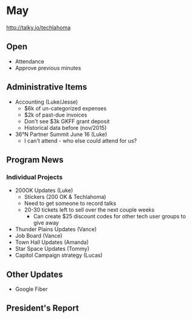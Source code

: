 # May
http://talky.io/techlahoma

## Open
* Attendance
* Approve previous minutes

## Administrative Items
* Accounting (Luke/Jesse)
  * $6k of un-categorized expenses
  * $2k of past-due invoices
  * Don't see $3k GKFF grant deposit
  * Historical data before (nov/2015)
* 36°N Partner Summit June 16 (Luke)
  * I can't attend - who else could attend for us?


## Program News

### Individual Projects
* 200OK Updates (Luke)
  * Stickers (200 OK & Techlahoma)
  * Need to get someone to record talks
  * 20-30 tickets left to sell over the next couple weeks
    * Can create $25 discount codes for other tech user groups to give away
* Thunder Plains Updates (Vance)
* Job Board (Vance)
* Town Hall Updates (Amanda)
* Star Space Updates (Tommy)
*   Capitol Campaign strategy (Lucas)

## Other Updates
* Google Fiber

## President's Report 
